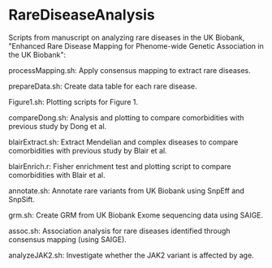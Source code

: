 # RareDiseaseAnalysis

Scripts from manuscript on analyzing rare diseases in the UK Biobank, "Enhanced Rare Disease Mapping for Phenome-wide Genetic Association in the UK Biobank":

processMapping.sh: Apply consensus mapping to extract rare diseases.

prepareData.sh: Create data table for each rare disease.

Figure1.sh: Plotting scripts for Figure 1.

compareDong.sh: Analysis and plotting to compare comorbidities with previous study by Dong et al.

blairExtract.sh: Extract Mendelian and complex diseases to compare comorbidities with previous study by Blair et al.

blairEnrich.r: Fisher enrichment test and plotting script to compare comorbidities with Blair et al.

annotate.sh: Annotate rare variants from UK Biobank using SnpEff and SnpSift.

grm.sh: Create GRM from UK Biobank Exome sequencing data using SAIGE.

assoc.sh: Association analysis for rare diseases identified through consensus mapping (using SAIGE).

analyzeJAK2.sh: Investigate whether the JAK2 variant is affected by age.
